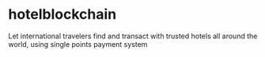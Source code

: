 # hotelblockchain
Let international travelers find and transact with trusted hotels all around the world, using single points payment system
